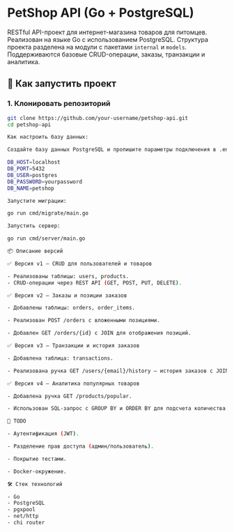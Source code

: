 # PetShop API (Go + PostgreSQL)

RESTful API-проект для интернет-магазина товаров для питомцев. Реализован на языке Go с использованием PostgreSQL. Структура проекта разделена на модули с пакетами `internal` и `models`. Поддерживаются базовые CRUD-операции, заказы, транзакции и аналитика.

## 🚀 Как запустить проект

### 1. Клонировать репозиторий

```bash
git clone https://github.com/your-username/petshop-api.git
cd petshop-api

Как настроить базу данных:

Создайте базу данных PostgreSQL и пропишите параметры подключения в .env:

DB_HOST=localhost
DB_PORT=5432
DB_USER=postgres
DB_PASSWORD=yourpassword
DB_NAME=petshop

Запустите миграции:

go run cmd/migrate/main.go

Запустить сервер:

go run cmd/server/main.go

📦 Описание версий

✅ Версия v1 — CRUD для пользователей и товаров

- Реализованы таблицы: users, products.
- CRUD-операции через REST API (GET, POST, PUT, DELETE).

✅ Версия v2 — Заказы и позиции заказов

- Добавлены таблицы: orders, order_items.

- Реализован POST /orders с вложенными позициями.

- Добавлен GET /orders/{id} с JOIN для отображения позиций.

✅ Версия v3 — Транзакции и история заказов

- Добавлена таблица: transactions.

- Реализована ручка GET /users/{email}/history — история заказов с JOIN по транзакциям.

✅ Версия v4 — Аналитика популярных товаров

- Добавлена ручка GET /products/popular.

- Использован SQL-запрос с GROUP BY и ORDER BY для подсчета количества продаж.

📌 TODO

- Аутентификация (JWT).

- Разделение прав доступа (админ/пользователь).

- Покрытие тестами.

- Docker-окружение.

🛠️ Стек технологий

- Go
- PostgreSQL
- pgxpool
- net/http
- chi router

